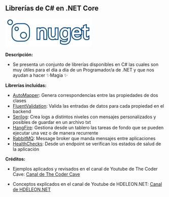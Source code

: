 ## Librerías de C# en .NET Core

[![Nuget Package Manager](https://raw.githubusercontent.com/lcalisaya/librerias-aspnet/master/logo-nuget.png)](https://www.nuget.org/packages)

**Descripción:**

- Se presenta un conjunto de librerías disponibles en C# las cuales son muy útiles para el día a día de un Programador/a de .NET y que nos ayudan a hacer ✨Magia ✨

**Librerías incluídas:**

- [AutoMapper](https://automapper.org/): Genera correspondencias entre las propiedades de dos clases
- [FluentValidation](https://fluentvalidation.net/): Valida las entradas de datos para cada propiedad en el backend
- [Serilog](https://serilog.net/): Crea logs a distintos niveles con mensajes personalizados y posibles de guardar en un archivo txt
- [HangFire](https://docs.hangfire.io/en/latest/): Gestiona desde un tablero las tareas de fondo que se pueden ejecutar una vez o de manera recurrente
- [RabbitMQ](https://www.rabbitmq.com/getstarted.html): Message broker que manda mensajes entre aplicaciones
- [HealthChecks](https://github.com/Xabaril/AspNetCore.Diagnostics.HealthChecks): Desde un endpoint se verifican los estados de salud de la aplicación

**Créditos:**

- Ejemplos aplicados y revisados en el canal de Youtube de The Coder Cave: [Canal de The Coder Cave](https://www.youtube.com/channel/UCYQsvZrisrXgfCCcf1EbsJQ)

- Conceptos explicados en el canal de Youtube de HDELEON.NET: [Canal de HDELEON.NET](https://www.youtube.com/channel/UCDUdeFslCNoM29MAlZOfdWQ)
